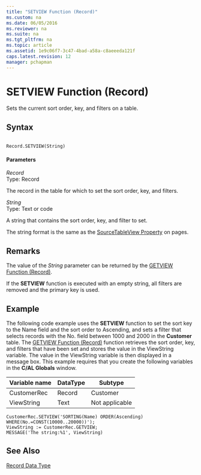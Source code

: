 ```yaml
---
title: "SETVIEW Function (Record)"
ms.custom: na
ms.date: 06/05/2016
ms.reviewer: na
ms.suite: na
ms.tgt_pltfrm: na
ms.topic: article
ms.assetid: 1e9c06f7-3c47-4bad-a58a-c8aeeeda121f
caps.latest.revision: 12
manager: pchapman
---
```

# SETVIEW Function (Record)
Sets the current sort order, key, and filters on a table.  
  
## Syntax  
  
```  
  
Record.SETVIEW(String)  
```  
  
#### Parameters  
 *Record*  
 Type: Record  
  
 The record in the table for which to set the sort order, key, and filters.  
  
 *String*  
 Type: Text or code  
  
 A string that contains the sort order, key, and filter to set.  
  
 The string format is the same as the [SourceTableView Property](../dynamics-nav/SourceTableView-Property.md) on pages.  
  
## Remarks  
 The value of the *String* parameter can be returned by the [GETVIEW Function \(Record\)](../dynamics-nav/GETVIEW-Function--Record-.md).  
  
 If the **SETVIEW** function is executed with an empty string, all filters are removed and the primary key is used.  
  
## Example  
 The following code example uses the **SETVIEW** function to set the sort key to the Name field and the sort order to Ascending, and sets a filter that selects records with the No. field between 1000 and 2000 in the **Customer** table. The [GETVIEW Function \(Record\)](../dynamics-nav/GETVIEW-Function--Record-.md) function retrieves the sort order, key, and filters that have been set and stores the value in the ViewString variable. The value in the ViewString variable is then displayed in a message box. This example requires that you create the following variables in the **C\/AL Globals** window.  
  
|Variable name|DataType|Subtype|  
|-------------------|--------------|-------------|  
|CustomerRec|Record|Customer|  
|ViewString|Text|Not applicable|  
  
```  
CustomerRec.SETVIEW('SORTING(Name) ORDER(Ascending) WHERE(No.=CONST(10000..20000))');  
ViewString := CustomerRec.GETVIEW;  
MESSAGE('The string:%1', ViewString)  
```  
  
## See Also  
 [Record Data Type](../dynamics-nav/Record-Data-Type.md)